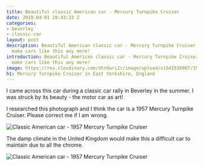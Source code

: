 ```yaml
---
title: Beautiful classic American car - Mercury Turnpike Cruiser
date: 2018-04-01 20:43:33 Z
categories:
- beverley
- classic-car
layout: post
description: Beautiful American classic car - Mercury Turnpike Cruiser - they don't
  make cars like this any more!
introduction: Beautiful American classic car - Mercury Turnpike Cruiser - they don't
  make cars like this any more!
image: https://res.cloudinary.com/dtn9ari2r/image/upload/v1541538987/IMG_1430.jpg
h1: Mercury Turnpike Cruiser in East Yorkshire, England
---
```


<p>I came across this car during a classic car rally in Beverley in the summer. I was struck by its beauty - the motor car as art!</p>
<p>I researched this photograph and I think the car is a 1957 Mercury Turnpike Cruiser. Please correct me if I am wrong.</p>
<img class="img-fluid" src="https://res.cloudinary.com/dtn9ari2r/image/upload/v1541538987/IMG_1430.jpg" alt="Classic American car - 1957 Mercury Turnpike Cruiser" >
<p>The damp climate in the United Kingdom would make this a difficult car to maintain due to all the chrome.</p>
<img class="img-fluid" src="https://res.cloudinary.com/dtn9ari2r/image/upload/v1541621916/blog/35180236_385182672004296_5910550095140487168_n.jpg" alt="Classic American car - 1957 Mercury Turnpike Cruiser" >